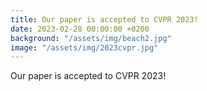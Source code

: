 ```yaml
---
title: Our paper is accepted to CVPR 2023!
date: 2023-02-28 00:00:00 +0200
background: "/assets/img/beach2.jpg"
image: "/assets/img/2023cvpr.jpg"
---
```


Our paper is accepted to CVPR 2023!
